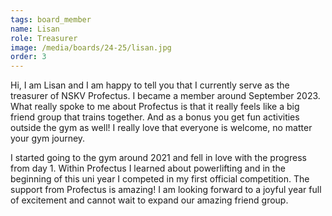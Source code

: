 ```yaml
---
tags: board_member
name: Lisan
role: Treasurer
image: /media/boards/24-25/lisan.jpg
order: 3
---
```


Hi, I am Lisan and I am happy to tell you that I currently serve as the treasurer of NSKV
Profectus. I became a member around September 2023. What really spoke to me about
Profectus is that it really feels like a big friend group that trains together. And as a bonus you
get fun activities outside the gym as well! I really love that everyone is welcome, no matter
your gym journey. 

I started going to the gym around 2021 and fell in love with the progress
from day 1. Within Profectus I learned about powerlifting and in the beginning of this uni year
I competed in my first official competition. The support from Profectus is amazing! I am
looking forward to a joyful year full of excitement and cannot wait to expand our amazing
friend group.

